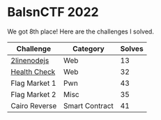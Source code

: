 # BalsnCTF 2022

We got 8th place! Here are the challenges I solved.

| Challenge                       | Category       | Solves |
| ------------------------------- | -------------- | ------ |
| [2linenodejs](2linenodejs.md)   | Web            | 13     |
| [Health Check](health-check.md) | Web            | 32     |
| Flag Market 1                   | Pwn            | 43     |
| Flag Market 2                   | Misc           | 35     |
| Cairo Reverse                   | Smart Contract | 41     |
